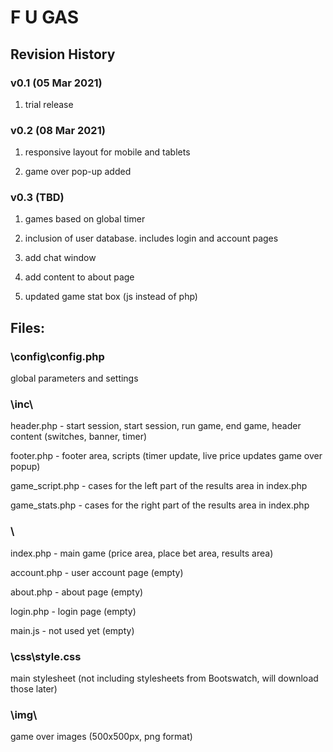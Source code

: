 # F U GAS

## Revision History

### v0.1 (05 Mar 2021)

1. trial release

### v0.2 (08 Mar 2021)

1. responsive layout for mobile and tablets

2. game over pop-up added

### v0.3 (TBD)

1. games based on global timer

2. inclusion of user database. includes login and account pages

3. add chat window

4. add content to about page

5. updated game stat box (js instead of php)

## Files:

### \config\config.php

global parameters and settings

### \inc\

header.php - start session, start session, run game, end game, header content (switches, banner, timer)

footer.php - footer area, scripts (timer update, live price updates game over popup)

game_script.php - cases for the left part of the results area in index.php

game_stats.php - cases for the right part of the results area in index.php

### \

index.php - main game (price area, place bet area, results area)

account.php - user account page (empty)

about.php - about page (empty)

login.php - login page (empty)

main.js - not used yet (empty)

### \css\style.css

main stylesheet (not including stylesheets from Bootswatch, will download those later)

### \img\ 

game over images (500x500px, png format)
